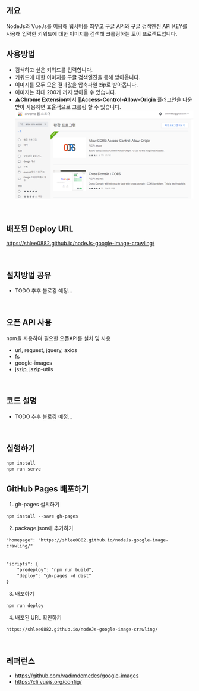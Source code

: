 ## 개요

NodeJs와 VueJs를 이용해 웹서버를 띄우고
구글 API와 구글 검색엔진 API KEY를 사용해
입력한 키워드에 대한 이미지를 검색해 
크롤링하는 토이 프로젝트입니다.
<br>

## 사용방법

- 검색하고 싶은 키워드를 입력합니다.
- 키워드에 대한 이미지를 구글 검색엔진을 통해 받아옵니다.
- 이미지를 모두 모은 결과값을 압축파일 zip로 받아옵니다.
- 이미지는 최대 200개 까지 받아올 수 있습니다.
- ⚠️**Chrome Extension**에서 🔴**Access-Control-Allow-Origin** 플러그인을 다운받아 사용하면 
효율적으로 크롤링 할 수 있습니다.
![확장프로그램](access-control.PNG)

<br>

## 배포된 Deploy URL

https://shlee0882.github.io/nodeJs-google-image-crawling/

<br>

## 설치방법 공유

- TODO 추후 블로깅 예정...

<br>

## 오픈 API 사용

 npm을 사용하여 필요한 오픈API를 설치 및 사용 

- url, request, jquery, axios
- fs
- google-images
- jszip, jszip-utils


<br>

## 코드 설명 

- TODO 추후 블로깅 예정...

<br>

## 실행하기
```
npm install
npm run serve
```

## GitHub Pages 배포하기

1. gh-pages 설치하기

```
npm install --save gh-pages
```

2. package.json에 추가하기

```
"homepage": "https://shlee0882.github.io/nodeJs-google-image-crawling/"


"scripts": {
    "predeploy": "npm run build",
    "deploy": "gh-pages -d dist"
}
```

3. 배포하기
```
npm run deploy
```

4. 배포된 URL 확인하기

```
https://shlee0882.github.io/nodeJs-google-image-crawling/
```

<br>

## 레퍼런스

- https://github.com/vadimdemedes/google-images
- https://cli.vuejs.org/config/
